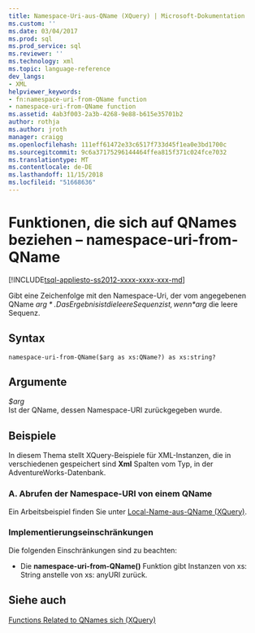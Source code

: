 ```yaml
---
title: Namespace-Uri-aus-QName (XQuery) | Microsoft-Dokumentation
ms.custom: ''
ms.date: 03/04/2017
ms.prod: sql
ms.prod_service: sql
ms.reviewer: ''
ms.technology: xml
ms.topic: language-reference
dev_langs:
- XML
helpviewer_keywords:
- fn:namespace-uri-from-QName function
- namespace-uri-from-QName function
ms.assetid: 4ab3f003-2a3b-4268-9e88-b615e35701b2
author: rothja
ms.author: jroth
manager: craigg
ms.openlocfilehash: 111eff61472e33c6517f733d45f1ea0e3bd1700c
ms.sourcegitcommit: 9c6a37175296144464ffea815f371c024fce7032
ms.translationtype: MT
ms.contentlocale: de-DE
ms.lasthandoff: 11/15/2018
ms.locfileid: "51668636"
---
```

# <a name="functions-related-to-qnames---namespace-uri-from-qname"></a>Funktionen, die sich auf QNames beziehen – namespace-uri-from-QName
[!INCLUDE[tsql-appliesto-ss2012-xxxx-xxxx-xxx-md](../includes/tsql-appliesto-ss2012-xxxx-xxxx-xxx-md.md)]

  Gibt eine Zeichenfolge mit den Namespace-Uri, der vom angegebenen QName *$arg*. Das Ergebnis ist die leere Sequenz ist, wenn *$arg* die leere Sequenz.  
  
## <a name="syntax"></a>Syntax  
  
```  
namespace-uri-from-QName($arg as xs:QName?) as xs:string?  
```  
  
## <a name="arguments"></a>Argumente  
 *$arg*  
 Ist der QName, dessen Namespace-URI zurückgegeben wurde.  
  
## <a name="examples"></a>Beispiele  
 In diesem Thema stellt XQuery-Beispiele für XML-Instanzen, die in verschiedenen gespeichert sind **Xml** Spalten vom Typ, in der AdventureWorks-Datenbank.  
  
### <a name="a-retrieve-the-namespace-uri-from-a-qname"></a>A. Abrufen der Namespace-URI von einem QName  
 Ein Arbeitsbeispiel finden Sie unter [Local-Name-aus-QName &#40;XQuery&#41;](../xquery/functions-related-to-qnames-local-name-from-qname.md).  
  
### <a name="implementation-limitations"></a>Implementierungseinschränkungen  
 Die folgenden Einschränkungen sind zu beachten:  
  
-   Die **namespace-uri-from-QName()** Funktion gibt Instanzen von xs: String anstelle von xs: anyURI zurück.  
  
## <a name="see-also"></a>Siehe auch  
 [Functions Related to QNames sich &#40;XQuery&#41;](https://msdn.microsoft.com/library/7e07eb26-f551-4b63-ab77-861684faff71)  
  
  
